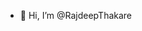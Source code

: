 - 👋 Hi, I’m @RajdeepThakare

<!---
RajdeepThakare/RajdeepThakare is a ✨ special ✨ repository because its `README.md` (this file) appears on your GitHub profile.
You can click the Preview link to take a look at your changes.
--->
